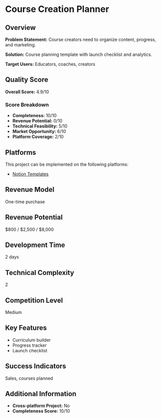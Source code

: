# Course Creation Planner

## Overview
**Problem Statement:** Course creators need to organize content, progress, and marketing.

**Solution:** Course planning template with launch checklist and analytics.

**Target Users:** Educators, coaches, creators

## Quality Score
**Overall Score:** 4.9/10

### Score Breakdown
- **Completeness:** 10/10
- **Revenue Potential:** 0/10
- **Technical Feasibility:** 5/10
- **Market Opportunity:** 6/10
- **Platform Coverage:** 2/10

## Platforms
This project can be implemented on the following platforms:
- [Notion Templates](./platforms/notion-templates/)

## Revenue Model
One-time purchase

## Revenue Potential
$800 / $2,500 / $8,000

## Development Time
2 days

## Technical Complexity
2

## Competition Level
Medium

## Key Features
- Curriculum builder
- Progress tracker
- Launch checklist

## Success Indicators
Sales, courses planned

## Additional Information
- **Cross-platform Project:** No
- **Completeness Score:** 10/10
